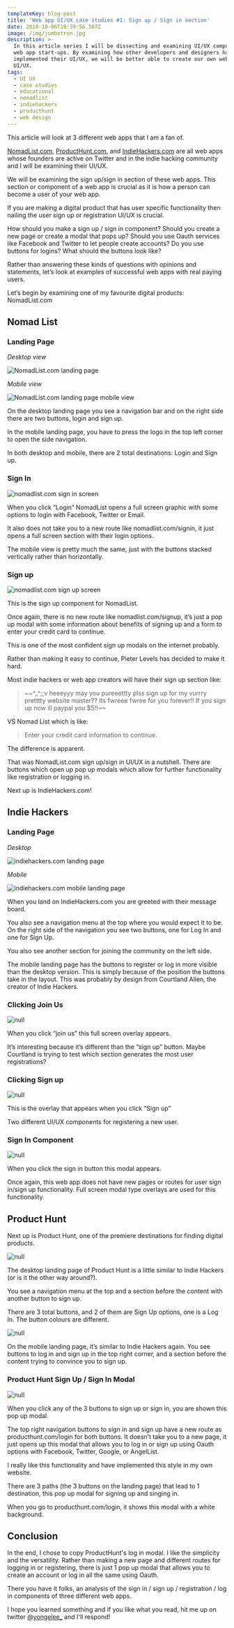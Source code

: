 ```yaml
---
templateKey: blog-post
title: 'Web app UI/UX case studies #1: Sign up / Sign in section'
date: 2018-10-06T19:39:56.507Z
image: /img/jumbotron.jpg
description: >-
  In this article series I will be dissecting and examining UI/UX components of
  web app start-ups. By examining how other developers and designers have
  implemented their UI/UX, we will be better able to create our own web apps and
  UI/UX.
tags:
  - UI UX
  - case studies
  - educational
  - nomadlist
  - indiehackers
  - producthunt
  - web design
---
```

This article will look at 3 different web apps that I am a fan of.

[NomadList.com](https://nomadlist.com/), [ProductHunt.com](https://www.producthunt.com/), and [IndieHackers.com](https://www.indiehackers.com/) are all web apps whose founders are active on Twitter and in the indie hacking community and I will be examining their UI/UX.

We will be examining the sign up/sign in section of these web apps. This section or component of a web app is crucial as it is how a person can become a user of your web app. 

If you are making a digital product that has user specific functionality then nailing the user sign up or registration UI/UX is crucial.

How should you make a sign up / sign in component? Should you create a new page or create a modal that pops up? Should you use Oauth services like Facebook and Twitter to let people create accounts? Do you use buttons for logins? What should the buttons look like?

Rather than answering these kinds of questions with opinions and statements, let’s look at examples of successful web apps with real paying users. 

Let’s begin by examining one of my favourite digital products: NomadList.com

## Nomad List

### Landing Page

_Desktop view_

![NomadList.com landing page](/img/nomadlist-landing-page-signup-buttons.png)

_Mobile view_

![NomadList.com landing page mobile view](/img/nomadlist-mobile-landing-page.png)

On the desktop landing page you see a navigation bar and on the right side there are two buttons, login and sign up.

In the mobile landing page, you have to press the logo in the top left corner to open the side navigation. 

In both desktop and mobile, there are 2 total destinations: Login and Sign up.

### Sign In

![nomadlist.com sign in screen](/img/nomadlist-signin.png)

When you click “Login” NomadList opens a full screen graphic with some options to login with Facebook, Twitter or Email. 

It also does not take you to a new route like nomadlist.com/signin, it just opens a full screen section with their login options.

The mobile view is pretty much the same, just with the buttons stacked vertically rather than horizontally.

### Sign up

![nomadlist.com sign up screen](/img/nomadlist-signup.png)

This is the sign up component for NomadList.

Once again, there is no new route like nomadlist.com/signup, it’s just a pop up modal with some information about benefits of signing up and a form to enter your credit card to continue.

This is one of the most confident sign up modals on the internet probably.

Rather than making it easy to continue, Pieter Levels has decided to make it hard. 

Most indie hackers or web app creators will have their sign up section like:

> \~\~^_^;;v heeeyyy may you pureeettty plss sign up for my vurrry pretttty website master?? Its fwreee fwree for you forever!! If you sign up now ill paypal you $5!!\~\~

VS Nomad List which is like:

> Enter your credit card information to continue.

The difference is apparent.

That was NomadList.com sign up/sign in UI/UX in a nutshell. There are buttons which open up pop up modals which allow for further functionality like registration or logging in.

Next up is IndieHackers.com!

## Indie Hackers

### Landing Page

_Desktop_

![indiehackers.com landing page](/img/indiehackers-landing-page.png)

_Mobile_

![indiehackers.com mobile landing page](/img/indiehackers-mobile-landing.png)

When you land on IndieHackers.com you are greeted with their message board. 

You also see a navigation menu at the top where you would expect it to be. On the right side of the navigation you see two buttons, one for Log In and one for Sign Up.

You also see another section for joining the community on the left side. 

The mobile landing page has the buttons to register or log in more visible than the desktop version. This is simply because of the position the buttons take in the layout. This was probably by design from Courtland Allen, the creator of Indie Hackers.

### Clicking Join Us

![null](/img/indiehackers-joinus.png)

When you click “join us” this full screen overlay appears.

It’s interesting because it’s different than the “sign up” button. Maybe Courtland is trying to test which section generates the most user registrations?

### Clicking Sign up

![null](/img/indiehackers-signup.png)

This is the overlay that appears when you click “Sign up”

Two different UI/UX components for registering a new user.

### Sign In Component

![null](/img/indiehackers-signin.png)

When you click the sign in button this modal appears. 

Once again, this web app does not have new pages or routes for user sign in/sign up functionality. Full screen modal type overlays are used for this functionality.

## Product Hunt

Next up is Product Hunt, one of the premiere destinations for finding digital products. 

![null](/img/producthunt-landing-desktop.png)

The desktop landing page of Product Hunt is a little similar to Indie Hackers (or is it the other way around?).

You see a navigation menu at the top and a section before the content with another button to sign up.

There are 3 total buttons, and 2 of them are Sign Up options, one is a Log In. The button colours are different.

![null](/img/producthunt-landing-mobile.png)

On the mobile landing page, it’s similar to Indie Hackers again. You see buttons to log in and sign up in the top right corner, and a section before the content trying to convince you to sign up.

### Product Hunt Sign Up / Sign In Modal

![null](/img/producthunt-modal.png)

When you click any of the 3 buttons to sign up or sign in, you are shown this pop up modal. 

The top right navigation buttons to sign in and sign up have a new route as producthunt.com/login for both buttons. It doesn’t take you to a new page, it just opens up this modal that allows you to log in or sign up using Oauth options with Facebook, Twitter, Google, or AngelList.

I really like this functionality and have implemented this style in my own website.

There are 3 paths (the 3 buttons on the landing page) that lead to 1 destination, this pop up modal for signing up and singing in.

When you go to producthunt.com/login, it shows this modal with a white background.

## Conclusion

In the end, I chose to copy ProductHunt's log in modal. I like the simplicity and the versatility. Rather than making a new page and different routes for logging in or registering, there is just 1 pop up modal that allows you to create an account or log in all the same using Oauth.

There you have it folks, an analysis of the sign in / sign up / registration / log in components of three different web apps.

I hope you learned something and if you like what you read, hit me up on twitter [@yongelee_](https://twitter.com/yongelee_) and I'll respond!
